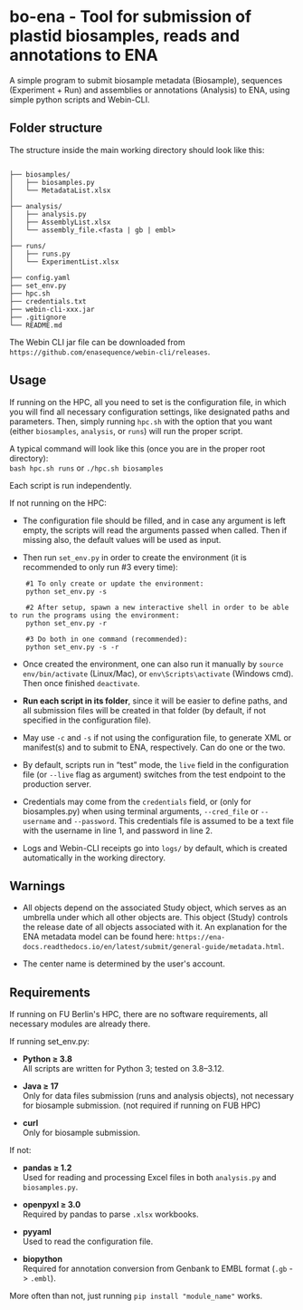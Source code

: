 # bo-ena - Tool for submission of plastid biosamples, reads and annotations to ENA

A simple program to submit biosample metadata (Biosample), sequences (Experiment + Run) and assemblies or annotations (Analysis) to ENA, using simple python scripts and Webin-CLI.


## Folder structure

The structure inside the main working directory should look like this:
```

├── biosamples/
│   ├── biosamples.py
│   └── MetadataList.xlsx
│
├── analysis/
│   ├── analysis.py
│   ├── AssemblyList.xlsx
│   └── assembly_file.<fasta | gb | embl>
│
├── runs/
│   ├── runs.py
│   └── ExperimentList.xlsx
│
├── config.yaml
├── set_env.py
├── hpc.sh
├── credentials.txt
├── webin-cli-xxx.jar
├── .gitignore
└── README.md
```

The Webin CLI jar file can be downloaded from `https://github.com/enasequence/webin-cli/releases`.

## Usage

If running on the HPC, all you need to set is the configuration file, in which you will find all necessary configuration settings, like designated paths and parameters. Then, simply running `hpc.sh` with the option that you want (either `biosamples`, `analysis`, or `runs`) will run the proper script.

A typical command will look like this (once you are in the proper root directory):  
`bash hpc.sh runs` or `./hpc.sh biosamples`

Each script is run independently.

If not running on the HPC:

- The configuration file should be filled, and in case any argument is left empty, the scripts will read the arguments passed when called. Then if missing also, the default values will be used as input.

- Then run `set_env.py` in order to create the environment (it is recommended to only run #3 every time):

```
    #1 To only create or update the environment:
    python set_env.py -s

    #2 After setup, spawn a new interactive shell in order to be able to run the programs using the environment:
    python set_env.py -r

    #3 Do both in one command (recommended):
    python set_env.py -s -r
```

- Once created the environment, one can also run it manually by `source env/bin/activate` (Linux/Mac), or `env\Scripts\activate` (Windows cmd). Then once finished `deactivate`.

- **Run each script in its folder**, since it will be easier to define paths, and all submission files will be created in that folder (by default, if not specified in the configuration file).

- May use `-c` and `-s` if not using the configuration file, to generate XML or manifest(s) and to submit to ENA, respectively. Can do one or the two.

- By default, scripts run in “test” mode, the `live` field in the configuration file (or `--live` flag as argument) switches from the test endpoint to the production server.

- Credentials may come from the `credentials` field, or (only for biosamples.py) when using terminal arguments, `--cred_file` or `--username` and `--password`. This credentials file is assumed to be a text file with the username in line 1, and password in line 2.

- Logs and Webin-CLI receipts go into `logs/` by default, which is created automatically in the working directory.

## Warnings

- All objects depend on the associated Study object, which serves as an umbrella under which all other objects are. This object (Study) controls the release date of all objects associated with it. An explanation for the ENA metadata model can be found here: `https://ena-docs.readthedocs.io/en/latest/submit/general-guide/metadata.html`.

- The center name is determined by the user's account.


## Requirements

If running on FU Berlin's HPC, there are no software requirements, all necessary modules are already there.

If running set_env.py:

- **Python ≥ 3.8**  
  All scripts are written for Python 3; tested on 3.8–3.12.

- **Java ≥ 17**  
  Only for data files submission (runs and analysis objects), not necessary for biosample submission. (not required if running on FUB HPC)

- **curl**  
  Only for biosample submission.
  
If not:

- **pandas ≥ 1.2**  
  Used for reading and processing Excel files in both `analysis.py` and `biosamples.py`.

- **openpyxl ≥ 3.0**  
  Required by pandas to parse `.xlsx` workbooks.

- **pyyaml**  
  Used to read the configuration file.

- **biopython**  
  Required for annotation conversion from Genbank to EMBL format (`.gb` -> `.embl`).

More often than not, just running `pip install "module_name"` works.

